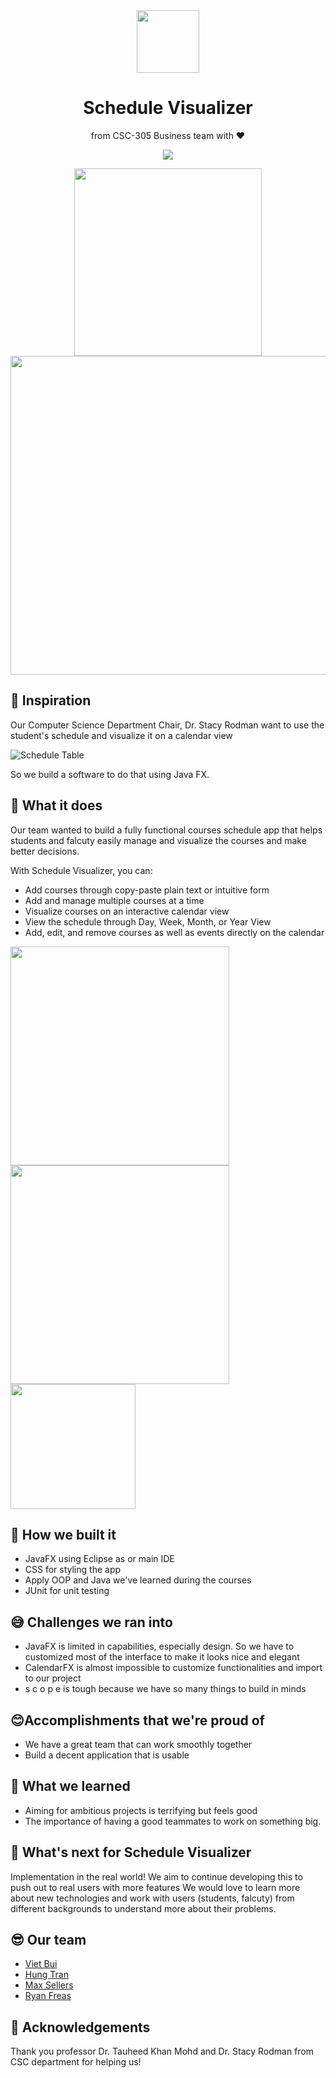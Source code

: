 <div align="center">
<img src="https://github.com/tthuwng/schedule-visualizer/blob/develop/src/application/view/images/logo.png" width="100" />

<h1>Schedule Visualizer</h1>

from CSC-305 Business team with ❤️

![](https://img.shields.io/badge/Java-ED8B00?style=for-the-badge&logo=java&logoColor=white)

</div>

<p float="left" align="center">
  <img src="https://github.com/tthuwng/schedule-visualizer/blob/develop/assets/start-1.png" width="300" />
  <img src="https://github.com/tthuwng/schedule-visualizer/blob/develop/assets/calendar-week.png" width="510" /> 
</p>


## 🤯 Inspiration

Our Computer Science Department Chair, Dr. Stacy Rodman want to use the student's schedule and visualize it on a calendar view

![Schedule Table](https://github.com/tthuwng/schedule-visualizer/blob/develop/assets/schedule-table.png)

So we build a software to do that using Java FX.

## 🧐 What it does
Our team wanted to build a fully functional courses schedule app that helps students and falcuty easily manage and visualize the courses and make better decisions. 

With Schedule Visualizer, you can:
- Add courses through copy-paste plain text or intuitive form
- Add and manage multiple courses at a time
- Visualize courses on an interactive calendar view
- View the schedule through Day, Week, Month, or Year View
- Add, edit, and remove courses as well as events directly on the calendar

<p float="left">
  <img src="https://github.com/tthuwng/schedule-visualizer/blob/develop/assets/calendar-day.png" width="350" />
  <img src="https://github.com/tthuwng/schedule-visualizer/blob/develop/assets/calendar-month.png" width="350" />
  <img src="https://github.com/tthuwng/schedule-visualizer/blob/develop/assets/start-2.png" width="200" /> 
</p>

## 🥸 How we built it

- JavaFX using Eclipse as or main IDE
- CSS for styling the app
- Apply OOP and Java we've learned during the courses
- JUnit for unit testing

## 😅 Challenges we ran into

- JavaFX is limited in capabilities, especially design. So we have to customized most of the interface to make it looks nice and elegant 
- CalendarFX is almost impossible to customize functionalities and import to our project
- s c o p e is tough because we have so many things to build in minds

## 😊Accomplishments that we're proud of

- We have a great team that can work smoothly together
- Build a decent application that is usable

## 🤔 What we learned

- Aiming for ambitious projects is terrifying but feels good
- The importance of having a good teammates to work on something big. 

## 😤 What's next for Schedule Visualizer
Implementation in the real world! We aim to continue developing this to push out to real users with more features
We would love to learn more about new technologies and work with users (students, falcuty) from different backgrounds to understand more about their problems.

## 😎 Our team
- [Viet Bui](https://github.com/vietbuiminh)
- [Hung Tran](https://github.com/tthuwng)
- [Max Sellers](https://github.com/maxsellers)
- [Ryan Freas](https://github.com/ryan2625)

## 🙏 Acknowledgements

Thank you professor Dr. Tauheed Khan Mohd and Dr. Stacy Rodman from CSC department for helping us!
